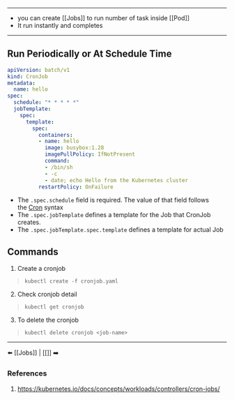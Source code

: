 ___
- you can create [[Jobs]] to run number of task inside [[Pod]]
- It run instantly and completes
___
## Run Periodically or At Schedule Time


```yaml
apiVersion: batch/v1
kind: CronJob
metadata:
  name: hello
spec:
  schedule: "* * * * *"
  jobTemplate:
    spec:
      template:
        spec:
          containers:
          - name: hello
            image: busybox:1.28
            imagePullPolicy: IfNotPresent
            command:
            - /bin/sh
            - -c
            - date; echo Hello from the Kubernetes cluster
          restartPolicy: OnFailure

```
- The `.spec.schedule` field is required. The value of that field follows the [Cron](https://en.wikipedia.org/wiki/Cron) syntax
- The `.spec.jobTemplate` defines a template for the Job that CronJob creates.
- The `.spec.jobTemplate.spec.template` defines a template for actual Job

## Commands
1. Create a cronjob
> `kubectl create -f cronjob.yaml`
2. Check cronjob detail
> `kubectl get cronjob`
3. To delete the cronjob
> `kubectl delete cronjob <job-name>`


___
⬅️ [[Jobs]] | [[]] ➡️
### References
1. https://kubernetes.io/docs/concepts/workloads/controllers/cron-jobs/